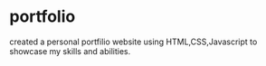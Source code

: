 # portfolio
created a personal portfilio website using HTML,CSS,Javascript to showcase my skills and abilities. 
